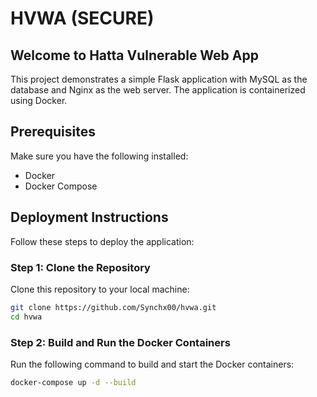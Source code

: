 # HVWA (SECURE)

## Welcome to Hatta Vulnerable Web App

This project demonstrates a simple Flask application with MySQL as the database and Nginx as the web server. The application is containerized using Docker.

## Prerequisites

Make sure you have the following installed:
- Docker
- Docker Compose

## Deployment Instructions

Follow these steps to deploy the application:

### Step 1: Clone the Repository

Clone this repository to your local machine:

```bash
git clone https://github.com/Synchx00/hvwa.git
cd hvwa
```

### Step 2: Build and Run the Docker Containers

Run the following command to build and start the Docker containers:

```bash
docker-compose up -d --build
```
